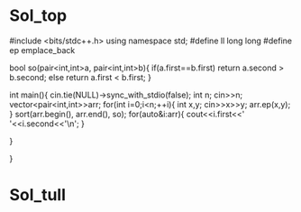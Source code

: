 # Sol_top
 
#include <bits/stdc++.h>
using namespace std;
#define ll long long
#define ep emplace_back

bool so(pair<int,int>a, pair<int,int>b){
    if(a.first==b.first)
        return a.second > b.second;
    else return a.first < b.first;
}

int main(){
    cin.tie(NULL)->sync_with_stdio(false);
    int n;
    cin>>n;
    vector<pair<int,int>>arr;
    for(int i=0;i<n;++i){
        int x,y;
        cin>>x>>y;
        arr.ep(x,y);
    }
    sort(arr.begin(), arr.end(), so);
    for(auto&i:arr){
        cout<<i.first<<' '<<i.second<<'\n';
    }




}





}


# Sol_tull
